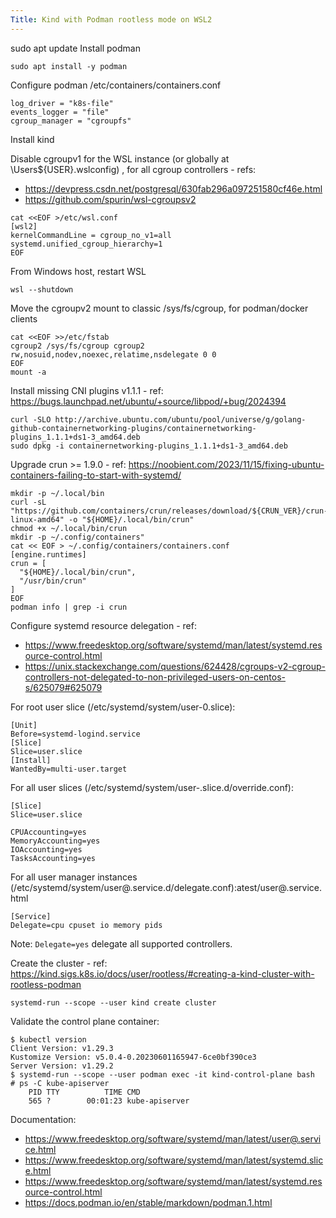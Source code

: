 ```yaml
---
Title: Kind with Podman rootless mode on WSL2
---
```


sudo apt update
Install podman
```shell
sudo apt install -y podman
```

Configure podman /etc/containers/containers.conf
```shell
log_driver = "k8s-file"
events_logger = "file"
cgroup_manager = "cgroupfs"
```

Install kind

Disable cgroupv1 for the WSL instance (or globally at \Users\${USER}\.wslconfig) , for all cgroup controllers - refs:
- https://devpress.csdn.net/postgresql/630fab296a097251580cf46e.html
- https://github.com/spurin/wsl-cgroupsv2

```shell
cat <<EOF >/etc/wsl.conf
[wsl2]
kernelCommandLine = cgroup_no_v1=all systemd.unified_cgroup_hierarchy=1
EOF
```

From Windows host, restart WSL
```shell
wsl --shutdown
```

Move the cgroupv2 mount to classic /sys/fs/cgroup, for podman/docker clients
```shell
cat <<EOF >>/etc/fstab
cgroup2 /sys/fs/cgroup cgroup2 rw,nosuid,nodev,noexec,relatime,nsdelegate 0 0
EOF
mount -a
```

Install missing CNI plugins v1.1.1 - ref: https://bugs.launchpad.net/ubuntu/+source/libpod/+bug/2024394
```
curl -SLO http://archive.ubuntu.com/ubuntu/pool/universe/g/golang-github-containernetworking-plugins/containernetworking-plugins_1.1.1+ds1-3_amd64.deb
sudo dpkg -i containernetworking-plugins_1.1.1+ds1-3_amd64.deb
```

Upgrade crun >= 1.9.0 - ref: https://noobient.com/2023/11/15/fixing-ubuntu-containers-failing-to-start-with-systemd/
```shell
mkdir -p ~/.local/bin
curl -sL "https://github.com/containers/crun/releases/download/${CRUN_VER}/crun-${CRUN_VER}-linux-amd64" -o "${HOME}/.local/bin/crun"
chmod +x ~/.local/bin/crun
mkdir -p ~/.config/containers"
cat << EOF > ~/.config/containers/containers.conf
[engine.runtimes]
crun = [
  "${HOME}/.local/bin/crun",
  "/usr/bin/crun"
]
EOF
podman info | grep -i crun
```

Configure systemd resource delegation - ref:
- https://www.freedesktop.org/software/systemd/man/latest/systemd.resource-control.html
- https://unix.stackexchange.com/questions/624428/cgroups-v2-cgroup-controllers-not-delegated-to-non-privileged-users-on-centos-s/625079#625079

For root user slice (/etc/systemd/system/user-0.slice):
```
[Unit]
Before=systemd-logind.service
[Slice]
Slice=user.slice
[Install]
WantedBy=multi-user.target
```

For all user slices (/etc/systemd/system/user-.slice.d/override.conf):
```
[Slice]
Slice=user.slice

CPUAccounting=yes
MemoryAccounting=yes
IOAccounting=yes
TasksAccounting=yes
```

For all user manager instances (/etc/systemd/system/user@.service.d/delegate.conf):atest/user@.service.html

```
[Service]
Delegate=cpu cpuset io memory pids
```

Note: `Delegate=yes` delegate all supported controllers.

Create the cluster - ref: https://kind.sigs.k8s.io/docs/user/rootless/#creating-a-kind-cluster-with-rootless-podman
```
systemd-run --scope --user kind create cluster
```

Validate the control plane container:
```
$ kubectl version
Client Version: v1.29.3
Kustomize Version: v5.0.4-0.20230601165947-6ce0bf390ce3
Server Version: v1.29.2
$ systemd-run --scope --user podman exec -it kind-control-plane bash
# ps -C kube-apiserver
    PID TTY          TIME CMD
    565 ?        00:01:23 kube-apiserver
```

Documentation:
- https://www.freedesktop.org/software/systemd/man/latest/user@.service.html
- https://www.freedesktop.org/software/systemd/man/latest/systemd.slice.html
- https://www.freedesktop.org/software/systemd/man/latest/systemd.resource-control.html
- https://docs.podman.io/en/stable/markdown/podman.1.html
